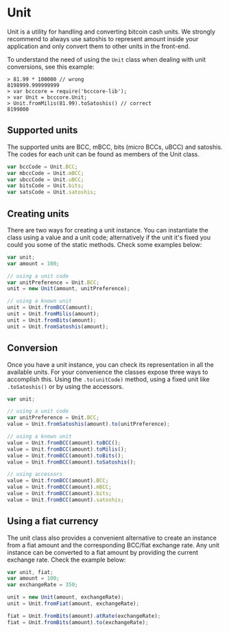 # Unit
Unit is a utility for handling and converting bitcoin cash units. We strongly recommend to always use satoshis to represent amount inside your application and only convert them to other units in the front-end.

To understand the need of using the `Unit` class when dealing with unit conversions, see this example:

```
> 81.99 * 100000 // wrong
8198999.999999999
> var bcccore = require('bcccore-lib');
> var Unit = bcccore.Unit;
> Unit.fromMilis(81.99).toSatoshis() // correct
8199000
```

## Supported units
The supported units are BCC, mBCC, bits (micro BCCs, uBCC) and satoshis. The codes for each unit can be found as members of the Unit class.

```javascript
var bccCode = Unit.BCC;
var mbccCode = Unit.mBCC;
var ubccCode = Unit.uBCC;
var bitsCode = Unit.bits;
var satsCode = Unit.satoshis;
```

## Creating units
There are two ways for creating a unit instance. You can instantiate the class using a value and a unit code; alternatively if the unit it's fixed you could you some of the static methods. Check some examples below:

```javascript
var unit;
var amount = 100;

// using a unit code
var unitPreference = Unit.BCC;
unit = new Unit(amount, unitPreference);

// using a known unit
unit = Unit.fromBCC(amount);
unit = Unit.fromMilis(amount);
unit = Unit.fromBits(amount);
unit = Unit.fromSatoshis(amount);
```

## Conversion
Once you have a unit instance, you can check its representation in all the available units. For your convenience the classes expose three ways to accomplish this. Using the `.to(unitCode)` method, using a fixed unit like `.toSatoshis()` or by using the accessors.

```javascript
var unit;

// using a unit code
var unitPreference = Unit.BCC;
value = Unit.fromSatoshis(amount).to(unitPreference);

// using a known unit
value = Unit.fromBCC(amount).toBCC();
value = Unit.fromBCC(amount).toMilis();
value = Unit.fromBCC(amount).toBits();
value = Unit.fromBCC(amount).toSatoshis();

// using accessors
value = Unit.fromBCC(amount).BCC;
value = Unit.fromBCC(amount).mBCC;
value = Unit.fromBCC(amount).bits;
value = Unit.fromBCC(amount).satoshis;
```

## Using a fiat currency
The unit class also provides a convenient alternative to create an instance from a fiat amount and the corresponding BCC/fiat exchange rate. Any unit instance can be converted to a fiat amount by providing the current exchange rate. Check the example below:

```javascript
var unit, fiat;
var amount = 100;
var exchangeRate = 350;

unit = new Unit(amount, exchangeRate);
unit = Unit.fromFiat(amount, exchangeRate);

fiat = Unit.fromBits(amount).atRate(exchangeRate);
fiat = Unit.fromBits(amount).to(exchangeRate);
```
